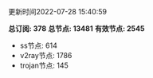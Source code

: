 更新时间2022-07-28 15:40:59

**总订阅: 378**
**总节点: 13481**
**有效节点: 2545**
- ss节点: 614
- v2ray节点: 1786
- trojan节点: 145
